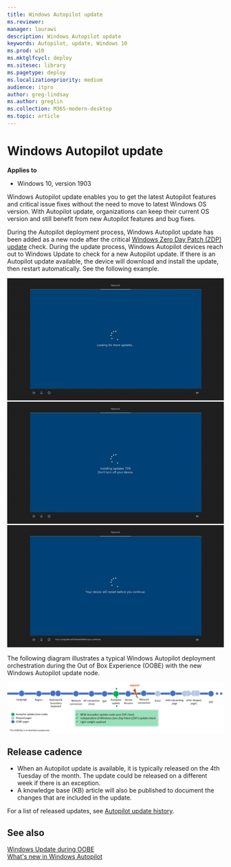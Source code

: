 ```yaml
---
title: Windows Autopilot update
ms.reviewer: 
manager: laurawi
description: Windows Autopilot update 
keywords: Autopilot, update, Windows 10
ms.prod: w10
ms.mktglfcycl: deploy
ms.sitesec: library
ms.pagetype: deploy
ms.localizationpriority: medium
audience: itpro
author: greg-lindsay
ms.author: greglin
ms.collection: M365-modern-desktop
ms.topic: article
---
```



# Windows Autopilot update

**Applies to**

-   Windows 10, version 1903

Windows Autopilot update enables you to get the latest Autopilot features and critical issue fixes without the need to move to latest Windows OS version. With Autopilot update, organizations can keep their current OS version and still benefit from new Autopilot features and bug fixes.
 
During the Autopilot deployment process, Windows Autopilot update has been added as a new node after the critical [Windows Zero Day Patch (ZDP) update](/windows-hardware/customize/desktop/windows-updates-during-oobe) check. During the update process, Windows Autopilot devices reach out to Windows Update to check for a new Autopilot update.  If there is an Autopilot update available, the device will download and install the update, then restart automatically. See the following example.

   ![Autopilot update 1](images/update1.png)<br>
   ![Autopilot update 2](images/update2.png)<br>
   ![Autopilot update 3](images/update3.png)

The following diagram illustrates a typical Windows Autopilot deployment orchestration during the Out of Box Experience (OOBE) with the new Windows Autopilot update node.

   ![Autopilot update flow](images/update-flow.png)

## Release cadence

- When an Autopilot update is available, it is typically released on the 4th Tuesday of the month. The update could be released on a different week if there is an exception.
- A knowledge base (KB) article will also be published to document the changes that are included in the update.

For a list of released updates, see [Autopilot update history](windows-autopilot-whats-new.md#windows-autopilot-update-history).

## See also

[Windows Update during OOBE](/windows-hardware/customize/desktop/windows-updates-during-oobe)<br>
[What's new in Windows Autopilot](windows-autopilot-whats-new.md)<br>